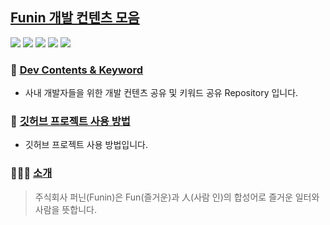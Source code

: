 ## [Funin 개발 컨텐츠 모음](https://github.com/funin0302)

<div align=left>

<img src="https://img.shields.io/badge/elasticserach-0769AD?style=for-the-badge&logo=elasticsearch&logoColor=white">
<img src="https://img.shields.io/badge/JAVA-007396?style=for-the-badge&logo=java&logoColor=white">
<img src="https://img.shields.io/badge/Spring-6DB33F?style=for-the-badge&logo=SpringBoot&logoColor=white">
<img src="https://img.shields.io/badge/linux-FCC624?style=for-the-badge&logo=linux&logoColor=black">
<img src="https://img.shields.io/badge/github-181717?style=for-the-badge&logo=github&logoColor=white">

</div>

### 🔎 [Dev Contents & Keyword](02.%20BackEnd%20개발%20키워드/README.md)

- 사내 개발자들을 위한 개발 컨텐츠 공유 및 키워드 공유 Repository 입니다.

### 📄 [깃허브 프로젝트 사용 방법](https://github.com/funin0302/dev-contents/wiki/GitHub-Project-%EC%82%AC%EC%9A%A9-%EB%B0%A9%EB%B2%95)

- 깃허브 프로젝트 사용 방법입니다.

### 👨‍👨‍👧 [소개](http://funin.camp)

> 주식회사 퍼닌(Funin)은 Fun(즐거운)과 人(사람 인)의 합성어로 즐거운 일터와 사람을 뜻합니다.     








